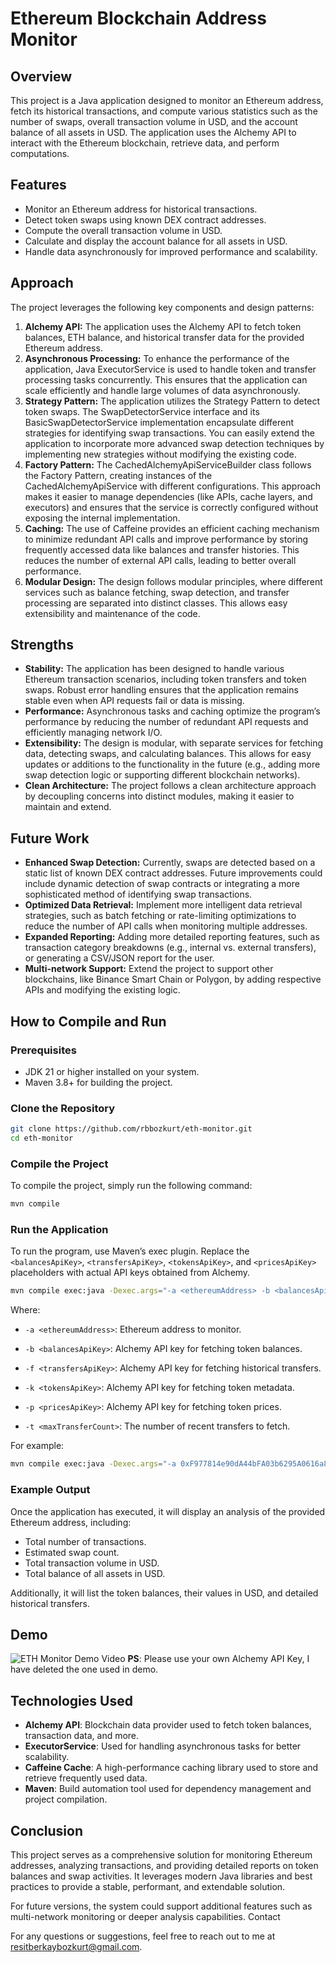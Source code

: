 # Ethereum Blockchain Address Monitor

## Overview
This project is a Java application designed to monitor an Ethereum address, fetch its historical transactions, and compute various statistics such as the number of swaps, overall transaction volume in USD, and the account balance of all assets in USD. The application uses the Alchemy API to interact with the Ethereum blockchain, retrieve data, and perform computations.

## Features

- Monitor an Ethereum address for historical transactions.
- Detect token swaps using known DEX contract addresses.
- Compute the overall transaction volume in USD.
- Calculate and display the account balance for all assets in USD.
- Handle data asynchronously for improved performance and scalability.

## Approach
The project leverages the following key components and design patterns:

1. **Alchemy API:** The application uses the Alchemy API to fetch token balances, ETH balance, and historical transfer data for the provided Ethereum address.
2. **Asynchronous Processing:** To enhance the performance of the application, Java ExecutorService is used to handle token and transfer processing tasks concurrently. This ensures that the application can scale efficiently and handle large volumes of data asynchronously.
3. **Strategy Pattern:** The application utilizes the Strategy Pattern to detect token swaps. The SwapDetectorService interface and its BasicSwapDetectorService implementation encapsulate different strategies for identifying swap transactions. You can easily extend the application to incorporate more advanced swap detection techniques by implementing new strategies without modifying the existing code.
4. **Factory Pattern:** The CachedAlchemyApiServiceBuilder class follows the Factory Pattern, creating instances of the CachedAlchemyApiService with different configurations. This approach makes it easier to manage dependencies (like APIs, cache layers, and executors) and ensures that the service is correctly configured without exposing the internal implementation.
5. **Caching:** The use of Caffeine provides an efficient caching mechanism to minimize redundant API calls and improve performance by storing frequently accessed data like balances and transfer histories. This reduces the number of external API calls, leading to better overall performance.
6. **Modular Design:** The design follows modular principles, where different services such as balance fetching, swap detection, and transfer processing are separated into distinct classes. This allows easy extensibility and maintenance of the code.

## Strengths

- **Stability:** The application has been designed to handle various Ethereum transaction scenarios, including token transfers and token swaps. Robust error handling ensures that the application remains stable even when API requests fail or data is missing.
- **Performance:** Asynchronous tasks and caching optimize the program’s performance by reducing the number of redundant API requests and efficiently managing network I/O.
- **Extensibility:** The design is modular, with separate services for fetching data, detecting swaps, and calculating balances. This allows for easy updates or additions to the functionality in the future (e.g., adding more swap detection logic or supporting different blockchain networks).
- **Clean Architecture:** The project follows a clean architecture approach by decoupling concerns into distinct modules, making it easier to maintain and extend.

## Future Work
- **Enhanced Swap Detection:** Currently, swaps are detected based on a static list of known DEX contract addresses. Future improvements could include dynamic detection of swap contracts or integrating a more sophisticated method of identifying swap transactions.
- **Optimized Data Retrieval:** Implement more intelligent data retrieval strategies, such as batch fetching or rate-limiting optimizations to reduce the number of API calls when monitoring multiple addresses.
- **Expanded Reporting:** Adding more detailed reporting features, such as transaction category breakdowns (e.g., internal vs. external transfers), or generating a CSV/JSON report for the user.
- **Multi-network Support:** Extend the project to support other blockchains, like Binance Smart Chain or Polygon, by adding respective APIs and modifying the existing logic.

## How to Compile and Run
### Prerequisites
- JDK 21 or higher installed on your system.
- Maven 3.8+ for building the project.

### Clone the Repository
```bash
git clone https://github.com/rbbozkurt/eth-monitor.git
cd eth-monitor
```
### Compile the Project

To compile the project, simply run the following command:
```bash
mvn compile
```

### Run the Application

To run the program, use Maven’s exec plugin. Replace the `<balancesApiKey>`, `<transfersApiKey>`, `<tokensApiKey>`, and `<pricesApiKey>` placeholders with actual API keys obtained from Alchemy.
```bash
mvn compile exec:java -Dexec.args="-a <ethereumAddress> -b <balancesApiKey> -f <transfersApiKey> -k <tokensApiKey> -p <pricesApiKey> -t <maxTransferCount>"
```
Where:

- `-a <ethereumAddress>`: Ethereum address to monitor.

- `-b <balancesApiKey>`: Alchemy API key for fetching token balances.

- `-f <transfersApiKey>`: Alchemy API key for fetching historical transfers.

- `-k <tokensApiKey>`: Alchemy API key for fetching token metadata.

- `-p <pricesApiKey>`: Alchemy API key for fetching token prices.

- `-t <maxTransferCount>`: The number of recent transfers to fetch.

For example:
```bash
mvn compile exec:java -Dexec.args="-a 0xF977814e90dA44bFA03b6295A0616a897441aceC -b <balancesApiKey> -f <transfersApiKey> -k <tokensApiKey> -p <pricesApiKey> -t 100"
```
### Example Output

Once the application has executed, it will display an analysis of the provided Ethereum address, including:

- Total number of transactions.
- Estimated swap count.
- Total transaction volume in USD.
- Total balance of all assets in USD.

Additionally, it will list the token balances, their values in USD, and detailed historical transfers.

## Demo
![ETH Monitor Demo Video](assets/eth_monitor_demo.gif)
**PS**: Please use your own Alchemy API Key, I have deleted the one used in demo. 
## Technologies Used

- **Alchemy API**: Blockchain data provider used to fetch token balances, transaction data, and more.
- **ExecutorService**: Used for handling asynchronous tasks for better scalability.
- **Caffeine Cache**: A high-performance caching library used to store and retrieve frequently used data.
- **Maven**: Build automation tool used for dependency management and project compilation.


## Conclusion

This project serves as a comprehensive solution for monitoring Ethereum addresses, analyzing transactions, and providing detailed reports on token balances and swap activities. It leverages modern Java libraries and best practices to provide a stable, performant, and extendable solution.

For future versions, the system could support additional features such as multi-network monitoring or deeper analysis capabilities.
Contact

For any questions or suggestions, feel free to reach out to me at [resitberkaybozkurt@gmail.com](mailto:resitberkaybozkurt@gmail.com).